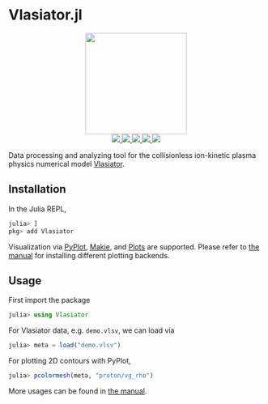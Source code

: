# Vlasiator.jl

<p align="center">
  <img src="docs/src/figures/logo_fancy_black.png" height="200"><br>
  <a href="https://github.com/henry2004y/Vlasiator.jl/actions">
    <img src="https://img.shields.io/github/actions/workflow/status/henry2004y/Vlasiator.jl/CI.yml?branch=master">
  </a>
  <a href="https://codecov.io/gh/henry2004y/Vlasiator.jl">
    <img src="https://img.shields.io/codecov/c/github/henry2004y/Vlasiator.jl">
  </a>
  <a href="https://henry2004y.github.io/Vlasiator.jl/stable">
    <img src="https://img.shields.io/badge/docs-stable-blue">
  </a>
  <a href="LICENSE">
    <img src="https://img.shields.io/badge/license-MIT-blue">
  </a>
  <a href="https://doi.org/10.5281/zenodo.7769707">
    <img src="https://zenodo.org/badge/DOI/10.5281/zenodo.7769707.svg">
  </a>
</p>

Data processing and analyzing tool for the collisionless ion-kinetic plasma physics numerical model [Vlasiator](https://github.com/fmihpc/vlasiator).

## Installation

In the Julia REPL,

```julia
julia> ]
pkg> add Vlasiator
```

Visualization via [PyPlot](https://github.com/JuliaPy/PyPlot.jl), [Makie](https://makie.juliaplots.org/stable/), and [Plots](https://docs.juliaplots.org/stable/) are supported. Please refer to [the manual](https://henry2004y.github.io/Vlasiator.jl/stable/#Getting-started) for installing different plotting backends.

## Usage

First import the package

```julia
julia> using Vlasiator
```

For Vlasiator data, e.g. `demo.vlsv`, we can load via

```julia
julia> meta = load("demo.vlsv")
```

For plotting 2D contours with PyPlot,

```julia
julia> pcolormesh(meta, "proton/vg_rho")
```

More usages can be found in [the manual](https://henry2004y.github.io/Vlasiator.jl/stable/manual/).
